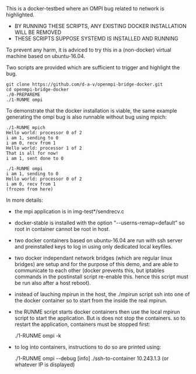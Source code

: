 
This is a docker-testbed where an OMPI bug related to network is highlighted.

* BY RUNNING THESE SCRIPTS, ANY EXISTING DOCKER INSTALLATION WILL BE REMOVED
* THESE SCRIPTS SUPPOSE SYSTEMD IS INSTALLED AND RUNNING

To prevent any harm, it is adviced to try this in a (non-docker) virtual machine
based on ubuntu-16.04.

Two scripts are provided which are sufficient to trigger and highlight the bug.

	git clone https://github.com/d-a-v/openmpi-bridge-docker.git
	cd openmpi-bridge-docker
	./0-PREPAREME
	./1-RUNME ompi

To demonstrate that the docker installation is viable, the same example
generating the ompi bug is also runnable without bug using mpich:

	./1-RUNME mpich
	Hello world: processor 0 of 2
	i am 1, sending to 0
	i am 0, recv from 1
	Hello world: processor 1 of 2
	That is all for now!
	i am 1, sent done to 0

	./1-RUNME ompi
	i am 1, sending to 0
	Hello world: processor 0 of 2
	i am 0, recv from 1
	(frozen from here)

In more details:

* the mpi application is in img-test*/sendrecv.c

* docker-stable is installed with the option "--userns-remap=default" so
  root in container cannot be root in host.

* two docker containers based on ubuntu-16.04 are run with ssh server and
  preinstalled keys to log in using only dedicated local keyfiles.

* two docker independant network bridges (which are regular linux bridges)
  are setup and for the purpose of this demo, and are able to communicate
  to each other
  (docker prevents this, but iptables commands in the postinstall
   script re-enable this. hence this script must be run also after a host
   reboot).

* instead of lauching mpirun in the host, the ./mpirun script ssh into one
  of the docker container so to start from the inside the real mpirun.

* the RUNME script starts docker containers then use the local mpirun script
  to start the application. But is does not stop the containers.
  so to restart the application, containers must be stopped first:

	./1-RUNME ompi -k

* to log into containers, instructions to do so are printed using:

	./1-RUNME ompi --debug
	[info]
	./ssh-to-container 10.243.1.3 (or whatever IP is displayed)
